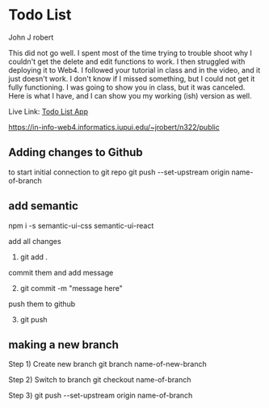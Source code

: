 # Todo List

John J robert

This did not go well.  I spent most of the time trying to trouble shoot why I couldn't get the delete and edit functions to work.  I then struggled with deploying it to Web4.  I followed your tutorial in class and in the video, and it just doesn't work.  I don't know if I missed something, but I could not get it fully functioning.  I was going to show you in class, but it was canceled.  Here is what I have, and I can show you my working (ish) version as well. 

Live Link: [Todo List App]("https://in-info-web4.informatics.iupui.edu/~jrobert/n322/public")

https://in-info-web4.informatics.iupui.edu/~jrobert/n322/public

## Adding changes to Github

to start initial connection to git repo
git push --set-upstream origin name-of-branch

## add semantic

npm i -s semantic-ui-css semantic-ui-react

add all changes

1. git add .

commit them and add message

2. git commit -m "message here"

push them to github

3. git push

## making a new branch

Step 1) Create new branch
git branch name-of-new-branch

Step 2) Switch to branch
git checkout name-of-branch

Step 3)
git push --set-upstream origin name-of-branch
